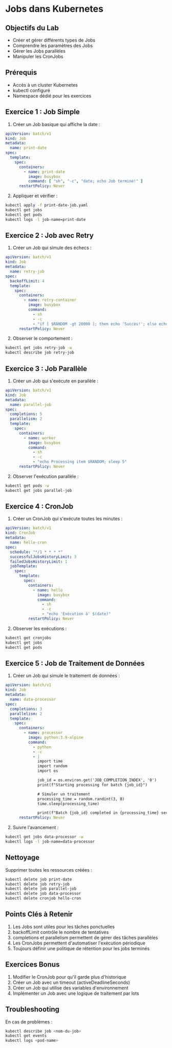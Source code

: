 # Jobs dans Kubernetes

## Objectifs du Lab

- Créer et gérer différents types de Jobs
- Comprendre les paramètres des Jobs
- Gérer les Jobs parallèles
- Manipuler les CronJobs

## Prérequis

- Accès à un cluster Kubernetes
- kubectl configuré
- Namespace dédié pour les exercices

## Exercice 1 : Job Simple

1. Créer un Job basique qui affiche la date :

```yaml
apiVersion: batch/v1
kind: Job
metadata:
  name: print-date
spec:
  template:
    spec:
      containers:
        - name: print-date
          image: busybox
          command: [ "sh", "-c", "date; echo Job terminé!" ]
      restartPolicy: Never
```

2. Appliquer et vérifier :

```bash
kubectl apply -f print-date-job.yaml
kubectl get jobs
kubectl get pods
kubectl logs -l job-name=print-date
```

## Exercice 2 : Job avec Retry

1. Créer un Job qui simule des échecs :

```yaml
apiVersion: batch/v1
kind: Job
metadata:
  name: retry-job
spec:
  backoffLimit: 4
  template:
    spec:
      containers:
        - name: retry-container
          image: busybox
          command:
            - sh
            - -c
            - "if [ $RANDOM -gt 20000 ]; then echo 'Succès!'; else echo 'Échec!' && exit 1; fi"
      restartPolicy: Never
```

2. Observer le comportement :

```bash
kubectl get jobs retry-job -w
kubectl describe job retry-job
```

## Exercice 3 : Job Parallèle

1. Créer un Job qui s'exécute en parallèle :

```yaml
apiVersion: batch/v1
kind: Job
metadata:
  name: parallel-job
spec:
  completions: 5
  parallelism: 2
  template:
    spec:
      containers:
        - name: worker
          image: busybox
          command:
            - sh
            - -c
            - "echo Processing item $RANDOM; sleep 5"
      restartPolicy: Never
```

2. Observer l'exécution parallèle :

```bash
kubectl get pods -w
kubectl get jobs parallel-job
```

## Exercice 4 : CronJob

1. Créer un CronJob qui s'exécute toutes les minutes :

```yaml
apiVersion: batch/v1
kind: CronJob
metadata:
  name: hello-cron
spec:
  schedule: "*/1 * * * *"
  successfulJobsHistoryLimit: 3
  failedJobsHistoryLimit: 1
  jobTemplate:
    spec:
      template:
        spec:
          containers:
            - name: hello
              image: busybox
              command:
                - sh
                - -c
                - "echo 'Exécution à' $(date)"
          restartPolicy: Never
```

2. Observer les exécutions :

```bash
kubectl get cronjobs
kubectl get jobs
kubectl get pods
```

## Exercice 5 : Job de Traitement de Données

1. Créer un Job qui simule le traitement de données :

```yaml
apiVersion: batch/v1
kind: Job
metadata:
  name: data-processor
spec:
  completions: 3
  parallelism: 2
  template:
    spec:
      containers:
        - name: processor
          image: python:3.9-alpine
          command:
            - python
            - -c
            - |
              import time
              import random
              import os

              job_id = os.environ.get('JOB_COMPLETION_INDEX', '0')
              print(f"Starting processing for batch {job_id}")

              # Simuler un traitement
              processing_time = random.randint(3, 8)
              time.sleep(processing_time)

              print(f"Batch {job_id} completed in {processing_time} seconds")
      restartPolicy: Never
```

2. Suivre l'avancement :

```bash
kubectl get jobs data-processor -w
kubectl logs -l job-name=data-processor
```

## Nettoyage

Supprimer toutes les ressources créées :

```bash
kubectl delete job print-date
kubectl delete job retry-job
kubectl delete job parallel-job
kubectl delete job data-processor
kubectl delete cronjob hello-cron
```

## Points Clés à Retenir

1. Les Jobs sont utiles pour les tâches ponctuelles
2. backoffLimit contrôle le nombre de tentatives
3. completions et parallelism permettent de gérer des tâches parallèles
4. Les CronJobs permettent d'automatiser l'exécution périodique
5. Toujours définir une politique de rétention pour les jobs terminés

## Exercices Bonus

1. Modifier le CronJob pour qu'il garde plus d'historique
2. Créer un Job avec un timeout (activeDeadlineSeconds)
3. Créer un Job qui utilise des variables d'environnement
4. Implémenter un Job avec une logique de traitement par lots

## Troubleshooting

En cas de problèmes :

```bash
kubectl describe job <nom-du-job>
kubectl get events
kubectl logs <pod-name>
```
